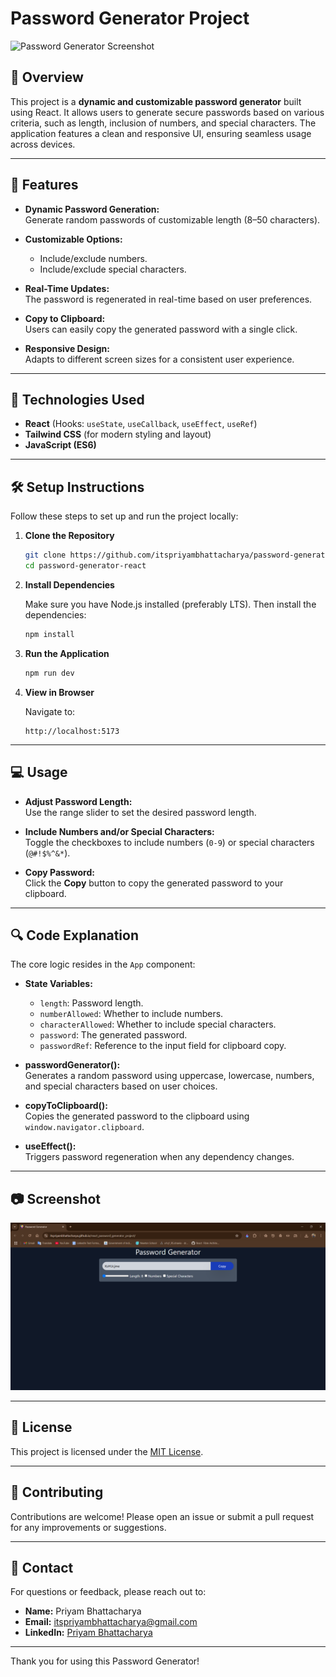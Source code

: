 # Password Generator Project

![Password Generator Screenshot](insert_image_here)

## 📌 Overview

This project is a **dynamic and customizable password generator** built using React. It allows users to generate secure passwords based on various criteria, such as length, inclusion of numbers, and special characters. The application features a clean and responsive UI, ensuring seamless usage across devices.

---

## 🎯 Features

- **Dynamic Password Generation:**  
  Generate random passwords of customizable length (8–50 characters).

- **Customizable Options:**

  - Include/exclude numbers.
  - Include/exclude special characters.

- **Real-Time Updates:**  
  The password is regenerated in real-time based on user preferences.

- **Copy to Clipboard:**  
  Users can easily copy the generated password with a single click.

- **Responsive Design:**  
  Adapts to different screen sizes for a consistent user experience.

---

## 🚀 Technologies Used

- **React** (Hooks: `useState`, `useCallback`, `useEffect`, `useRef`)
- **Tailwind CSS** (for modern styling and layout)
- **JavaScript (ES6)**

---

## 🛠️ Setup Instructions

Follow these steps to set up and run the project locally:

1. **Clone the Repository**

   ```bash
   git clone https://github.com/itspriyambhattacharya/password-generator-react.git
   cd password-generator-react
   ```

2. **Install Dependencies**

   Make sure you have Node.js installed (preferably LTS). Then install the dependencies:

   ```bash
   npm install
   ```

3. **Run the Application**

   ```bash
   npm run dev
   ```

4. **View in Browser**

   Navigate to:

   ```
   http://localhost:5173
   ```

---

## 💻 Usage

- **Adjust Password Length:**  
  Use the range slider to set the desired password length.

- **Include Numbers and/or Special Characters:**  
  Toggle the checkboxes to include numbers (`0-9`) or special characters (`@#!$%^&*`).

- **Copy Password:**  
  Click the **Copy** button to copy the generated password to your clipboard.

---

## 🔍 Code Explanation

The core logic resides in the `App` component:

- **State Variables:**

  - `length`: Password length.
  - `numberAllowed`: Whether to include numbers.
  - `characterAllowed`: Whether to include special characters.
  - `password`: The generated password.
  - `passwordRef`: Reference to the input field for clipboard copy.

- **passwordGenerator():**  
  Generates a random password using uppercase, lowercase, numbers, and special characters based on user choices.

- **copyToClipboard():**  
  Copies the generated password to the clipboard using `window.navigator.clipboard`.

- **useEffect():**  
  Triggers password regeneration when any dependency changes.

---

## 📷 Screenshot

![Password Generator Screenshot](src/assets/image.png)

---

## 📝 License

This project is licensed under the [MIT License](LICENSE).

---

## 🤝 Contributing

Contributions are welcome! Please open an issue or submit a pull request for any improvements or suggestions.

---

## 📧 Contact

For questions or feedback, please reach out to:

- **Name:** Priyam Bhattacharya
- **Email:** itspriyambhattacharya@gmail.com
- **LinkedIn:** [Priyam Bhattacharya](https://www.linkedin.com/in/itspriyabhattacharya)

---

Thank you for using this Password Generator!
